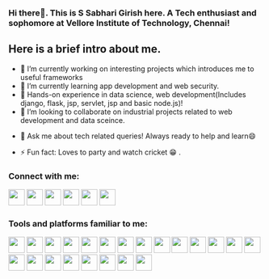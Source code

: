 ### Hi there👋. This is S Sabhari Girish here. A Tech enthusiast and sophomore at Vellore Institute of Technology, Chennai!

## Here is a brief intro about me.

<!--
**girish004/girish004** is a ✨ _special_ ✨ repository because its `README.md` (this file) appears on your GitHub profile.

Here are some ideas to get you started:-->

- 🔭 I’m currently working on interesting projects which introduces me to useful frameworks
- 🌱 I’m currently learning app development and web security. 
- :robot: Hands-on experience in data science, web development(Includes django, flask, jsp, servlet, jsp and basic node.js)!
- 👯 I’m looking to collaborate on industrial projects related to web development and data sceince.
<!--- 🤔 I’m looking for help with ...-->
- 💬 Ask me about tech related queries! Always ready to help and learn😄
<!--- 📫 How to reach me: ...-->
<!--- 😄 Pronouns: ...-->
- ⚡ Fun fact: Loves to party and watch cricket :grin: .

### Connect with me:
[<img width=32 height=32 src="https://simpleicons.org/icons/instagram.svg">](https://www.instagram.com/girish__4)
[<img width=32 height=32 src="https://simpleicons.org/icons/facebook.svg">](https://www.facebook.com/sabhari.girish.1/)
[<img width=32 height=32 src="https://simpleicons.org/icons/linkedin.svg">](https://www.linkedin.com/in/sabhari-girish/)
[<img width=32 height=32 src="https://simpleicons.org/icons/github.svg">](https://www.github.com/girish004)
[<img width=32 height=32 src="https://simpleicons.org/icons/twitter.svg">](https://twitter.com/sabharigirish04)
[<img width=32 height=32 src="https://simpleicons.org/icons/gmail.svg">](mailto:sabharigirish004@gmail.com)

### Tools and platforms familiar to me:
<img width=32 height=32 src="https://simpleicons.org/icons/visualstudiocode.svg"> <img width=32 height=32 src="https://simpleicons.org/icons/c.svg"> <img width=32 height=32 src="https://simpleicons.org/icons/cplusplus.svg"> <img width=32 height=32 src="https://simpleicons.org/icons/python.svg"> <img width=32 height=32 src="https://simpleicons.org/icons/java.svg"> <img width=32 height=32 src="https://simpleicons.org/icons/html5.svg"> <img width=32 height=32 src="https://simpleicons.org/icons/css3.svg"> <img width=32 height=32 src="https://simpleicons.org/icons/javascript.svg"> <img width=32 height=32 src="https://simpleicons.org/icons/npm.svg"> <img width=32 height=32 src="https://simpleicons.org/icons/pycharm.svg"> <img width=32 height=32 src="https://simpleicons.org/icons/kalilinux.svg"> <img width=32 height=32 src="https://simpleicons.org/icons/linux.svg"> <img width=32 height=32 src="https://simpleicons.org/icons/kaggle.svg"> <img width=32 height=32 src="https://simpleicons.org/icons/leetcode.svg"> <img width=32 height=32 src="https://simpleicons.org/icons/codechef.svg"> <img width=32 height=32 src="https://simpleicons.org/icons/hackerrank.svg"> <img width=32 height=32 src="https://simpleicons.org/icons/xampp.svg"> <img width=32 height=32 src="https://simpleicons.org/icons/mysql.svg"> <img width=32 height=32 src="https://simpleicons.org/icons/node-dot-js.svg"> <img width=32 height=32 src="https://simpleicons.org/icons/django.svg"> <img width=32 height=32 src="https://simpleicons.org/icons/flask.svg"> <img width=32 height=32 src="https://simpleicons.org/icons/eclipseide.svg">
